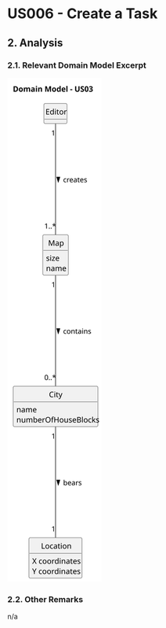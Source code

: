 # US006 - Create a Task 

## 2. Analysis

### 2.1. Relevant Domain Model Excerpt 

![Domain Model](svg/US003-DM.svg)

### 2.2. Other Remarks

n/a